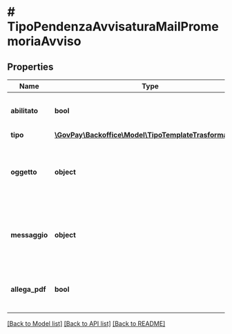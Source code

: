 # # TipoPendenzaAvvisaturaMailPromemoriaAvviso

## Properties

Name | Type | Description | Notes
------------ | ------------- | ------------- | -------------
**abilitato** | **bool** | Indicazione la gestione del promemoria e&#39; abilitata |
**tipo** | [**\GovPay\Backoffice\Model\TipoTemplateTrasformazione**](TipoTemplateTrasformazione.md) |  | [optional]
**oggetto** | **object** | Template di trasformazione da applicare per ottenere l&#39;oggetto da inserire nella email | [optional]
**messaggio** | **object** | Template di trasformazione da applicare per ottenere il messaggio da inserire nella email | [optional]
**allega_pdf** | **bool** | Indica se allegare alla email il pdf contenente il promemoria | [optional]

[[Back to Model list]](../../README.md#models) [[Back to API list]](../../README.md#endpoints) [[Back to README]](../../README.md)
